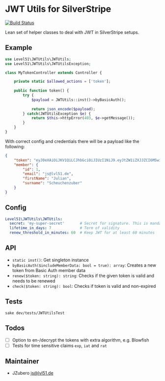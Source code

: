 # JWT Utils for SilverStripe
[![Build Status](https://travis-ci.org/Level51/silverstripe-jwt-utils.svg?branch=master)](https://travis-ci.org/Level51/silverstripe-jwt-utils)

Lean set of helper classes to deal with JWT in SilverStripe setups. 

## Example

```php
use Level51\JWTUtils\JWTUtils;
use Level51\JWTUtils\JWTUtilsException;

class MyTokenController extends Controller {

    private static $allowed_actions = ['token'];
    
    public function token() {
        try {
            $payload = JWTUtils::inst()->byBasicAuth();
            
            return json_encode($payload);
        } catch(JWTUtilsException $e) {
            return $this->httpError(403, $e->getMessage());
        }
    }
}
```

With correct config and credentials there will be a payload like the following:

```json
{
	"token": "eyJ0eXAiOiJKV1QiLCJhbGciOiJIUzI1NiJ9.eyJtZW1iZXJJZCI6MSwiaXNzIjoiaHR0cDpcL1wvc2lsdmVyZ3JvdW5kLm1lXC8iLCJleHAiOjE1MTgyNzMwMjIsImlhdCI6MTUxNzY2ODIyMiwicmF0IjoxNTE3NjY4MjIyLCJqdGkiOiI0ZjIyMjViNS0wMzE5LTQ3YTMtYWNjMy1jOWJlNDk4MDc1NTIifQ.vQLLzmB7rWkwQDomAuC6Bfm-J0ITsIfFq4wL8UMAAJs",
	"member": {
		"id": 1,
		"email": "js@lvl51.de",
		"firstName": "Julian",
		"surname": "Scheuchenzuber"
	}
}
```

## Config

```yaml
Level51\JWTUtils\JWTUtils:
  secret: 'my-super-secret'       # Secret for signature. This is mandatory and there is no default value
  lifetime_in_days: 7             # Term of validity
  renew_threshold_in_minutes: 60  # Keep JWT for at least 60 minutes
```

## API

- `static inst()`: Get singleton instance
- `byBasicAuth($includeMemberData: bool = true): array`: Creates a new token from Basic Auth member data
- `renew($token: string): string`: Checks if the given token is valid and needs to be renewed
- `check($token: string): bool`: Checks if token is valid and non-expired 

## Tests

`sake dev/tests/JWTUtilsTest`

## Todos
- [ ] Option to en-/decrypt the tokens with extra algorithm, e.g. Blowfish
- [ ] Tests for time sensitive claims `exp`, `iat`  and `rat`

## Maintainer
- JZubero <js@lvl51.de>

